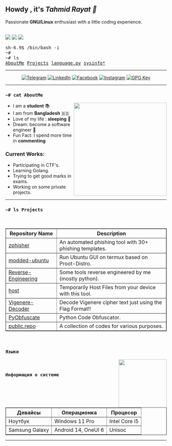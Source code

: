 <h2>Howdy , it's <i>Tahmid Rayat 👋</i></h2>
Passionate <b>GNU/Linux</b> enthusiast with a little coding experience.
<br /><br />

<!-- Badges -->
<p>
    <a href="#"><img src="https://img.shields.io/github/followers/htr-tech?style=social&label=follow"></a>
    <a href="#"><img src="https://img.shields.io/github/stars/htr-tech?style=social"></a>
    <a href="#"><img src="https://hits.seeyoufarm.com/api/count/incr/badge.svg?url=https%3A%2F%2Fgithub.com%2Fhtr-tech&title=Visitors&count_bg=%230073EB"></a>
</p>

<!-- Console? -->
<pre>
sh-6.9$ /bin/bash -i
~#
~# ls
<a href="#-cat-AboutMe">AboutMe</a> <a href="#-ls-projects">Projects</a> <a href="#-head-languagepy">language.py</a> <a href="#-sysinfo">sysinfo*</a>
</pre>

<!-- Social Badges-->
<hr />
<p align=center>
    <a href="https://t.me/tahmidrayat_official" target="_blank"><img
            src="https://img.shields.io/badge/Telegram-%232CA5E0?style=for-the-badge&logoColor=white&logo=telegram"
            alt="Telegram"></a>
    <a href="https://www.linkedin.com/in/tahmidrayat" target="_blank"><img
            src="https://img.shields.io/badge/LinkedIn-%230077B5?style=for-the-badge&logo=linkedin" alt="LinkedIn"></a>
    <a href="https://facebook.com/tahmid.rayat.official" target="_blank"><img
            src="https://img.shields.io/badge/Facebook-%231877F2?style=for-the-badge&logoColor=white&logo=facebook"
            alt="Facebook"></a>
    <a href="https://instagram.com/tahmid.rayat" target="_blank"><img
            src="https://img.shields.io/badge/Instagram-%23E4405F?style=for-the-badge&logoColor=white&logo=instagram"
            alt="Instagram"></a>
    <a href="https://github.com/htr-tech.gpg" target="_blank"><img
            src="https://img.shields.io/badge/GPG%20Key-%233f4145?style=for-the-badge&logo=gnu-privacy-guard"
            alt="GPG Key"></a>
</p>
<hr />

### `~# cat AboutMe`
<a href="#"><img align="right" height=290 src="assets/tux.svg"></a>

- I am a **student** 📚
- I am from **Bangladesh** 🇧🇩 
- Love of my life : **sleeping** 🛌
- Dream: become a software engineer 💸
- Fun Fact: I spend more time in **commenting**

### Current Works:
- Participating in CTF's.
- Learning Golang.
- Trying to get good marks in exams.
- Working on some private projects.
<hr />

### `~# ls Projects`
<br>
<table border="1">
    <tr>
        <th>Repository Name</th>
        <th>Description</th>
    </tr>
    <tr>
        <td><a href="https://github.com/htr-tech/zphisher">zphisher</a></td>
        <td>An automated phishing tool with 30+ phishing templates.</td>
    </tr>
    <tr>
        <td><a href="https://github.com/modded-ubuntu/modded-ubuntu">modded-ubuntu</a></td>
        <td>Run Ubuntu GUI on termux based on Proot-Distro.</td>
    </tr>
    <tr>
        <td><a href="https://github.com/hax0rtahm1d/Reverse-Engineering">Reverse-Engineering</a></td>
        <td>Some tools reverse engineered by me (mostly python).</td>
    </tr>
    <tr>
        <td><a href="https://github.com/htr-tech/host">host</a></td>
        <td>Temporarily Host Files from your device with this tool.</td>
    </tr>
    <tr>
        <td><a href="https://github.com/htr-tech/Vigenere-Decoder">Vigenere-Decoder</a></td>
        <td>Decode Vigenere cipher text just using the Flag Format!!</td>
    </tr>
    <tr>
        <td><a href="https://github.com/htr-tech/PyObfuscate">PyObfuscate</a></td>
        <td>Python Code Obfuscator.</td>
    </tr>
    <tr>
        <td><a href="https://github.com/htr-tech/public.repo">public.repo</a></td>
        <td>A collection of codes for various purposes.</td>
    </tr>
</table>

<br/>

<!-- Languages -->
### `Языки`
<img align="right" height=150 src="https://github-readme-stats.vercel.app/api/top-langs/?username=777-FOXik-777&layout=compact&theme=react&hide=html,css&hide_border=true&card_width=380&hide_title=true&langs_count=6"></a>

<br/>

### `Информация о системе`
<table border="1">
  <tr>
    <th>Девайсы</th>
    <th>Операционка</th>
    <th>Процесор</th>
  </tr>
  <tr>
    <td>Ноутбук</td>
    <td>Windows 11 Pro</td>
    <td>Intel Core i5</td>
  </tr>
  <tr>
    <td>Samsung Galaxy</td>
    <td>Android 14, OneUI 6</td>
    <td>Unisoc</td>
  </tr>
</table>

<hr />
